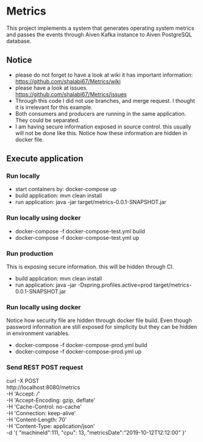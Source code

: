 # Metrics
This project implements a system that generates operating system metrics and passes the events through Aiven Kafka instance to Aiven PostgreSQL database.


## Notice
- please do not forget to have a look at wiki it has important information: https://github.com/shalabi67/Metrics/wiki
- please have a look at issues. https://github.com/shalabi67/Metrics/issues
- Through this code I did not use branches, and merge request. I thought it is irrelevant for this example.
- Both consumers and producers are running in the same application. They could be separated.
- I am having secure information exposed in source control. this usually will not be done like this. Notice how these information are hidden in docker file.

## Execute application
### Run locally
- start containers by: docker-compose up
- build application: mvn clean install
- run application: java -jar target/metrics-0.0.1-SNAPSHOT.jar

### Run locally using docker
- docker-compose -f docker-compose-test.yml build
- docker-compose -f docker-compose-test.yml up

### Run production
This is exposing secure information. this will be hidden through CI.
- build application: mvn clean install
- run application: java -jar -Dspring.profiles.active=prod target/metrics-0.0.1-SNAPSHOT.jar

### Run locally using docker
Notice how security file are hidden through docker file build. 
Even though password information are still exposed for simplicity but they can be hidden in environment variables.

- docker-compose -f docker-compose-prod.yml build
- docker-compose -f docker-compose-prod.yml up

### Send REST POST request
curl -X POST \
  http://localhost:8080/metrics \
  -H 'Accept: */*' \
  -H 'Accept-Encoding: gzip, deflate' \
  -H 'Cache-Control: no-cache' \
  -H 'Connection: keep-alive' \
  -H 'Content-Length: 70' \
  -H 'Content-Type: application/json' \
  -d '{
	"machineId":111,
	"cpu": 13,
	"metricsDate":"2019-10-12T12:12:00"
}'
